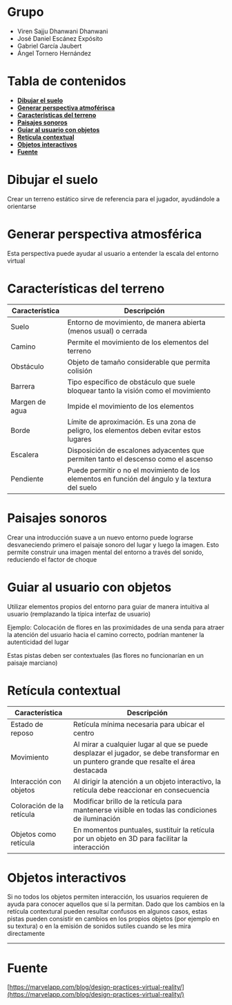 
# **Grupo** <!-- omit in toc -->

* Viren Sajju Dhanwani Dhanwani
* José Daniel Escánez Expósito
* Gabriel García Jaubert
* Ángel Tornero Hernández

# **Tabla de contenidos** <!-- omit in toc -->

- [**Dibujar el suelo**](#dibujar-el-suelo)
- [**Generar perspectiva atmoférisca**](#generar-perspectiva-atmoférisca)
- [**Características del terreno**](#características-del-terreno)
- [**Paisajes sonoros**](#paisajes-sonoros)
- [**Guiar al usuario con objetos**](#guiar-al-usuario-con-objetos)
- [**Retícula contextual**](#retícula-contextual)
- [**Objetos interactivos**](#objetos-interactivos)
- [**Fuente**](#fuente)

# **Dibujar el suelo**
Crear un terreno estático sirve de referencia para el jugador, ayudándole a orientarse

# **Generar perspectiva atmosférica**
Esta perspectiva puede ayudar al usuario a entender la escala del entorno virtual

# **Características del terreno**
| Característica | Descripción |
| -- | -- |
| Suelo | Entorno de movimiento, de manera abierta (menos usual) o cerrada |
| Camino | Permite el movimiento de los elementos del terreno |
| Obstáculo | Objeto de tamaño considerable que permita colisión |
| Barrera | Tipo específico de obstáculo que suele bloquear tanto la visión como el movimiento |
| Margen de agua | Impide el movimiento de los elementos |
| Borde | Límite de aproximación. Es una zona de peligro, los elementos deben evitar estos lugares |
| Escalera | Disposición de escalones adyacentes que permiten tanto el descenso como el ascenso |
| Pendiente | Puede permitir o no el movimiento de los elementos en función del ángulo y la textura del suelo |

# **Paisajes sonoros**

Crear una introducción suave a un nuevo entorno puede lograrse desvaneciendo primero el paisaje sonoro del lugar y luego la imagen. Esto permite construir una imagen mental del entorno a través del sonido, reduciendo el factor de choque

# **Guiar al usuario con objetos**

Utilizar elementos propios del entorno para guiar de manera intuitiva al usuario (remplazando la típica interfaz de usuario) 

Ejemplo: Colocación de flores en las proximidades de una senda para atraer la atención del usuario hacia el camino correcto, podrían mantener la autenticidad del lugar

Estas pistas deben ser contextuales (las flores no funcionarían en un paisaje marciano)

# **Retícula contextual**

| Característica | Descripción |
| -- | -- |
| Estado de reposo | Retícula mínima necesaria para ubicar el centro |
| Movimiento | Al mirar a cualquier lugar al que se puede desplazar el jugador, se debe transformar en un puntero grande que resalte el área destacada |
| Interacción con objetos | Al dirigir la atención a un objeto interactivo, la retícula debe reaccionar en consecuencia |
| Coloración de la retícula | Modificar brillo de la retícula para mantenerse visible en todas las condiciones de iluminación |
| Objetos como retícula | En momentos puntuales, sustituir la retícula por un objeto en 3D para facilitar la interacción |

# **Objetos interactivos**

Si no todos los objetos permiten interacción, los usuarios requieren de ayuda para conocer aquellos que sí la permitan. Dado que los cambios en la retícula contextural pueden resultar confusos en algunos casos, estas pistas pueden consistir en cambios en los propios objetos (por ejemplo en su textura) o en la emisión de sonidos sutiles cuando se les mira directamente

---

# **Fuente**
[https://marvelapp.com/blog/design-practices-virtual-reality/](https://marvelapp.com/blog/design-practices-virtual-reality/)
